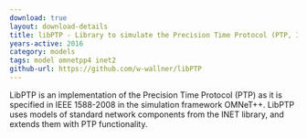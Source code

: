 ```yaml
---
download: true
layout: download-details
title: libPTP - Library to simulate the Precision Time Protocol (PTP, IEEE 1588) in OMNeT++
years-active: 2016
category: models
tags: model omnetpp4 inet2
github-url: https://github.com/w-wallner/libPTP
---
```


LibPTP is an implementation of the Precision Time Protocol (PTP) as it is specified in IEEE 1588-2008 
in the simulation framework OMNeT++. LibPTP uses models of standard network components from the INET 
library, and extends them with PTP functionality.
